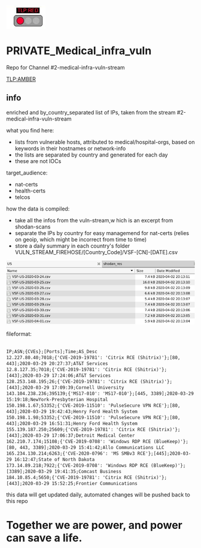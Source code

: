 ![TLP:RED](https://github.com/COVID-19-CTI-LEAGUE/PRIVATE_Medical_infra_vuln/blob/master/MARKDOWN_RESOURCES/TLP-IMAGES/TLP-RED.jpg)<BR>


# PRIVATE_Medical_infra_vuln
Repo for Channel #2-medical-infra-vuln-stream


<TLP:AMBER>


## info

enriched and by_country_separated list of IPs,
taken from the stream #2-medical-infra-vuln-stream

what you find here:


- lists from vulnerable hosts, attributed to medical/hospital-orgs, based on keywords in their hostnames or network-info
- the lists are separated by country and generated for each day
- these are not IOCs



target_audience:

- nat-certs
- health-certs
- telcos


how the data is compiled:

- take all the infos from the vuln-stream,w hich is an excerpt from shodan-scans 
- separate the IPs by country for easy managemend for nat-certs (relies on geoip, which might be incorrect from time to time)
- store a daily summary in each country's folder VULN_STREAM_FIREHOSE/[Country_Code]/VSF-[CN]-[DATE].csv



![files](00_Docs/files.png)



fileformat:

~~~

IP;ASN;{CVEs};[Ports];Time;AS_Desc
12.227.80.40;7018;{'CVE-2019-19781': 'Citrix RCE (Shitrix)'};[80, 443];2020-03-29 20:27:37;AT&T Services
12.8.127.35;7018;{'CVE-2019-19781': 'Citrix RCE (Shitrix)'};[443];2020-03-29 17:24:06;AT&T Services
128.253.148.195;26;{'CVE-2019-19781': 'Citrix RCE (Shitrix)'};[443];2020-03-29 17:09:39;Cornell University
143.104.238.236;395139;{'MS17-010': 'MS17-010'};[445, 3389];2020-03-29 15:19:18;NewYork-Presbyterian Hospital
150.198.1.67;53352;{'CVE-2019-11510': 'PulseSecure VPN RCE'};[80, 443];2020-03-29 19:42:43;Henry Ford Health System
150.198.1.98;53352;{'CVE-2019-11510': 'PulseSecure VPN RCE'};[80, 443];2020-03-29 16:51:31;Henry Ford Health System
155.139.187.250;25609;{'CVE-2019-19781': 'Citrix RCE (Shitrix)'};[443];2020-03-29 17:06:37;Detroit Medical Center
162.210.7.174;15108;{'CVE-2019-0708': 'Windows RDP RCE (BlueKeep)'};[80, 443, 3389];2020-03-29 15:41:42;Allo Communications LLC
165.234.130.214;6263;{'CVE-2020-0796': 'MS SMBv3 RCE'};[445];2020-03-29 16:12:47;State of North Dakota
173.14.89.218;7922;{'CVE-2019-0708': 'Windows RDP RCE (BlueKeep)'};[3389];2020-03-29 19:41:35;Comcast Business
184.10.85.4;5650;{'CVE-2019-19781': 'Citrix RCE (Shitrix)'};[443];2020-03-29 15:52:25;Frontier Communications

~~~




this data will get updated daily, automated
changes will be pushed back to this repo 

<h1>Together we are power, and power can save a life.</h1>
